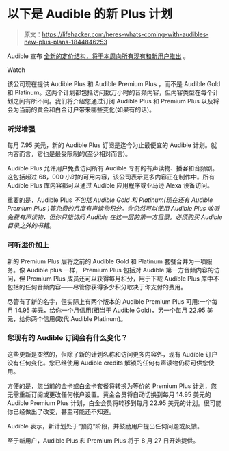 # 以下是 Audible 的新 Plus 计划

> 原文：<https://lifehacker.com/heres-whats-coming-with-audibles-new-plus-plans-1844846253>

Audible 宣布 [全新的定价结构，将于本周向所有现有和新用户推出](https://www.audible.com/about/newsroom/all-you-can-listen-membership-option-audible-plus-rolls-out-in-preview) 。

Watch

该公司现在提供 Audible Plus 和 Audible Premium Plus ，而不是 Audible Gold 和 Platinum。这两个计划都包括访问数万小时的音频内容，但内容类型在每个计划之间有所不同。我们将介绍您通过订阅 Audible Plus 和 Premium Plus 以及将会为当前的黄金和白金订户带来哪些变化(如果有的话)。

### 听觉增强

每月 7.95 美元，新的 Audible Plus 订阅是迄今为止最便宜的 Audible 计划。就内容而言，它也是最受限制的(至少相对而言)。

Audible Plus 允许用户免费访问所有 Audible 专有的有声读物、播客和音频剧。这包括超过 68，000 小时的可用内容，该公司表示更多内容正在制作中。所有 Audible Plus 库内容都可以通过 Audible 应用程序或亚马逊 Alexa 设备访问。

重要的是，Audible Plus *不包括 Audible Gold 和 Platinum(现在还有 Audible Premium Plus )等免费的月度有声读物积分。你仍然可以使用 Audible Plus 收听免费有声读物，但你只能访问 Audible 在这一层的第一方目录。必须购买 Audible 目录之外的书籍。*

### 可听溢价**加上**

新的 Premium Plus 层将之前的 Audible Gold 和 Platinum 套餐合并为一项服务。像 Audible plus 一样， Premium Plus 包括对 Audible 第一方音频内容的访问，但 Premium Plus 成员还可以获得每月积分，用于下载 Audible Plus 库中不包括的任何音频内容——尽管你获得多少积分取决于你支付的费用。

尽管有了新的名字，但实际上有两个版本的 Audible Premium Plus 可用:一个每月 14.95 美元，给你一个月信用(相当于 Audible Gold)，另一个每月 22.95 美元，给你两个信用(取代 Audible Platinum)。

### 您现有的 Audible 订阅会有什么变化？

这些更新是突然的，但除了新的计划名称和访问更多内容外，现有 Audible 订户没有任何变化。您已经使用 Audible credits 解锁的任何有声读物仍将可供您使用。

方便的是，您当前的金卡或白金卡套餐将转换为等价的 Premium Plus 计划，您无需重新订阅或更改任何帐户设置。黄金会员将自动切换到每月 14.95 美元的 Audible Premium Plus 计划，白金会员将转移到每月 22.95 美元的计划。很可能你已经做出了改变，甚至可能还不知道。

Audible 表示，新计划处于“预览”阶段，并鼓励用户提出任何问题或反馈。

至于新用户，Audible Plus 和 Premium Plus 将于 8 月 27 日开始提供。